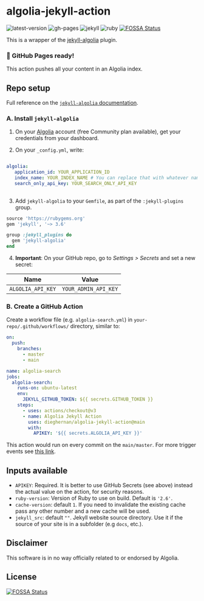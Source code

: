 # algolia-jekyll-action

![latest-version](https://img.shields.io/github/v/release/dieghernan/algolia-jekyll-action)
![gh-pages](https://img.shields.io/badge/gh—pages-ready-green)
![jekyll](https://img.shields.io/badge/jekyll-%3E%3D%203.6.0-blue)
![ruby](https://img.shields.io/badge/ruby-%3E%3D%202.3.0-blue)
[![FOSSA Status](https://app.fossa.com/api/projects/git%2Bgithub.com%2Fdieghernan%2Falgolia-jekyll-action.svg?type=shield)](https://app.fossa.com/projects/git%2Bgithub.com%2Fdieghernan%2Falgolia-jekyll-action?ref=badge_shield)

This is a wrapper of the [jekyll-algolia](https://community.algolia.com/jekyll-algolia/) plugin.

### 🎉 GitHub Pages ready!


This action pushes all your content in an Algolia index.

## Repo setup 

Full reference on the [`jekyll-algolia` documentation](https://community.algolia.com/jekyll-algolia/getting-started.html).

### A. Install `jekyll-algolia`

1. On your [Algolia](https://www.algolia.com/) account (free Community plan available), get your credentials from your dashboard.

2. On your `_config.yml`, write:

  ```yaml
  
  algolia:
     application_id: YOUR_APPLICATION_ID
     index_name: YOUR_INDEX_NAME # You can replace that with whatever name you want
     search_only_api_key: YOUR_SEARCH_ONLY_API_KEY
     
  ```
  
3. Add `jekyll-algolia` to your `Gemfile`, as part of the `:jekyll-plugins` group.

  ```ruby
  source 'https://rubygems.org'
  gem 'jekyll', '~> 3.6'
  
  group :jekyll_plugins do
    gem 'jekyll-algolia'
  end
  ```

4. **Important**: On your GitHub repo, go to *Settings > Secrets* and set a new secret:

  | Name  | Value |
  | --- | --- |
  | `ALGOLIA_API_KEY` | `YOUR_ADMIN_API_KEY` |

### B. Create a GitHub Action

Create a workflow file (e.g. `algolia-search.yml`) in `your-repo/.github/workflows/` directory, similar to:

``` yaml
on:
  push:
    branches:
      - master
      - main

name: algolia-search
jobs:
  algolia-search:
    runs-on: ubuntu-latest
    env:
      JEKYLL_GITHUB_TOKEN: ${{ secrets.GITHUB_TOKEN }}
    steps:
      - uses: actions/checkout@v3
      - name: Algolia Jekyll Action
        uses: dieghernan/algolia-jekyll-action@main
        with:
          APIKEY: '${{ secrets.ALGOLIA_API_KEY }}'

```

This action would run on every commit on the `main/master`. For more trigger events see [this link](https://docs.github.com/en/actions/reference/events-that-trigger-workflows#configuring-workflow-events).

## Inputs available

-   `APIKEY`: Required. It is better to use GitHub Secrets (see above) instead the actual value on the action, for security reasons.
-   `ruby-version`: Version of Ruby to use on build. Default is `'2.6'`.
-   `cache-version`: default `1`. If you need to invalidate the existing cache pass any other number and a new cache will be used.
-   `jekyll_src`: default `""`. Jekyll website source directory. Use it if the source of your site is in a subfolder (e.g `docs`, etc.).


## Disclaimer

This software is in no way officially related to or endorsed by Algolia.





## License
[![FOSSA Status](https://app.fossa.com/api/projects/git%2Bgithub.com%2Fdieghernan%2Falgolia-jekyll-action.svg?type=large)](https://app.fossa.com/projects/git%2Bgithub.com%2Fdieghernan%2Falgolia-jekyll-action?ref=badge_large)